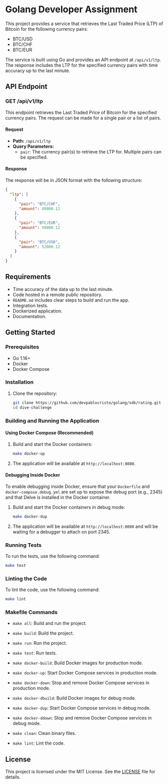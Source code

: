 # Golang Developer Assignment

This project provides a service that retrieves the Last Traded Price (LTP) of Bitcoin for the following currency pairs:

- BTC/USD
- BTC/CHF
- BTC/EUR

The service is built using Go and provides an API endpoint at `/api/v1/ltp`. The response includes the LTP for the specified currency pairs with time accuracy up to the last minute.

## API Endpoint

### GET /api/v1/ltp

This endpoint retrieves the Last Traded Price of Bitcoin for the specified currency pairs. The request can be made for a single pair or a list of pairs.

#### Request

- **Path:** `/api/v1/ltp`
- **Query Parameters:**
  - `pair`: The currency pair(s) to retrieve the LTP for. Multiple pairs can be specified.

#### Response

The response will be in JSON format with the following structure:

```json
{
  "ltp": [
    {
      "pair": "BTC/CHF",
      "amount": 49000.12
    },
    {
      "pair": "BTC/EUR",
      "amount": 50000.12
    },
    {
      "pair": "BTC/USD",
      "amount": 52000.12
    }
  ]
}
```

## Requirements

- Time accuracy of the data up to the last minute.
- Code hosted in a remote public repository.
- `README.md` includes clear steps to build and run the app.
- Integration tests.
- Dockerized application.
- Documentation.

## Getting Started

### Prerequisites

- Go 1.16+
- Docker
- Docker Compose

### Installation

1. Clone the repository:
   ```sh
   git clone https://github.com/devpablocristo/golang/sdk/rating.git
   cd dive-challenge
   ```

### Building and Running the Application

#### Using Docker Compose (Recommended)

1. Build and start the Docker containers:
   ```sh
   make docker-up
   ```

2. The application will be available at `http://localhost:8080`.

#### Debugging Inside Docker

To enable debugging inside Docker, ensure that your `Dockerfile` and `docker-compose.debug.yml` are set up to expose the debug port (e.g., 2345) and that Delve is installed in the Docker container.

1. Build and start the Docker containers in debug mode:
   ```sh
   make docker-dup
   ```

2. The application will be available at `http://localhost:8080` and will be waiting for a debugger to attach on port 2345.

### Running Tests

To run the tests, use the following command:
```sh
make test
```

### Linting the Code

To lint the code, use the following command:
```sh
make lint
```

### Makefile Commands

- `make all`: Build and run the project.
- `make build`: Build the project.
- `make run`: Run the project.
- `make test`: Run tests.

- `make docker-build`: Build Docker images for production mode.
- `make docker-up`: Start Docker Compose services in production mode.
- `make docker-down`: Stop and remove Docker Compose services in production mode.

- `make docker-dbuild`: Build Docker images for debug mode.
- `make docker-dup`: Start Docker Compose services in debug mode.
- `make docker-ddown`: Stop and remove Docker Compose services in debug mode.

- `make clean`: Clean binary files.
- `make lint`: Lint the code.

## License

This project is licensed under the MIT License. See the [LICENSE](LICENSE) file for details.